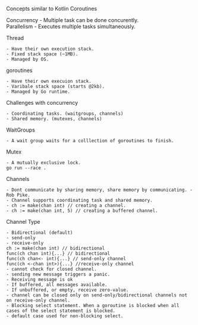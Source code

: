 Concepts  similar to Kotlin Coroutines

Concurrency - Multiple task can be done concurently.<br>
Parallelism - Executes multiple tasks simultaneously.

Thread

    - Have their own execution stack.
    - Fixed stack space (~1MB).
    - Managed by OS.

goroutines

    - Have their own execuion stack.
    - Varibale stack space (starts @2kb).
    - Managed by Go runtime.

Challenges with concurrency

    - Coordinating tasks. (waitgroups, channels)
    - Shared memory. (mutexes, channels)

WaitGroups

    - A wait group waits for a colllection of goroutines to finish.

Mutex

    - A mutually exclusive lock.
    go run --race .

Channels

    - Dont communicate by sharing memory, share memory by communicating. - Rob Pike.
    - Channel supports coordinating task and shared memory.
    - ch := make(chan int) // creating a channel.
    - ch := make(chan int, 5) // creating a buffered channel.

Channel Type

    - Bidirectional (default)
    - send-only
    - receive-only
    ch := make(chan int) // bidirectional
    func(ch chan int){...} // bidirectional
    func(ch chan<- int){...} // send-only channel
    func(ch <-chan int>){...} //receive-only channel
    - cannot check for closed channel.
    - sending new message triggers a panic.
    - Receiving message is ok
    - If buffered, all messages available.
    - If unbuffered, or empty, receive zero-value.
    - channel can be closed only on send-only/bidirectional channels not on receive-only channel.
    - Blocking select statement. When a goroutine is blocked when all cases of the select statement is blocked.
    - default case used for non-blocking select.
